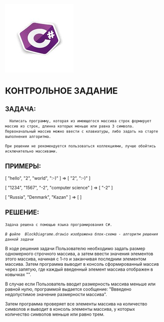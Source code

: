 ![C#](print1.jpg)

# КОНТРОЛЬНОЕ ЗАДАНИЕ

## ЗАДАЧА:
``  Написать программу, которая из имеющегося массива строк формирует массив из строк, длинна которых меньше или равна 3 символа. Первоначальный массив можно ввести с клавиатуры, либо задать на старте выполнения алгоритма.``

``При решении не рекомендуется пользоваться коллекциями, лучше обойтись исключительно массивами. ``

## ПРИМЕРЫ:
[ "hello", "2", "world", ":-)" ] => [ "2", ":-)" ]

[ "1234", "1567", "-2", "computer science" ] => [ "-2" ]

[ "Russia", "Denmark", "Kazan" ] => [  ]


## РЕШЕНИЕ:
`` Задача решена c помощью языка програмирования C#. ``

*``` В файле  BlockDiagrame.drawio изображена блок-схема - алгоритм решения данной задачи ```*
 
 В ходе решения задачи Пользователю необходимо задать размер одномерного строчного массива, а затем ввести значения элементов этого массива, начиная с 1-го и заканчивая последним элементом массива.
 Затем программа выводит в консоль сформированный массив через запятую, где каждый введенный элемент массива отображен в ковычках "".
 
 В случае если Пользователь вводит размерность массива меньше или равной нулю, программой выдается сообщение: "Ввведено недопустимое значение размерности массива".
 
 Затем программа проверяет все элементы массива на количество символов и выводит в консоль элементы массива, у которых количество символов меньше или равно трем.